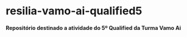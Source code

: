 # resilia-vamo-ai-qualified5

#### Repositório destinado a atividade do 5º Qualified da Turma Vamo Ai
